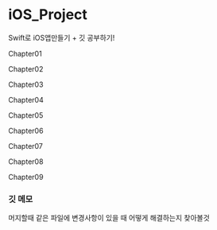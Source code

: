 # iOS_Project

Swift로 iOS앱만들기 + 깃 공부하기!

Chapter01

Chapter02

Chapter03

Chapter04

Chapter05

Chapter06

Chapter07

Chapter08

Chapter09



### 깃 메모

머지할때 같은 파일에 변경사항이 있을 때 어떻게 해결하는지 찾아볼것
